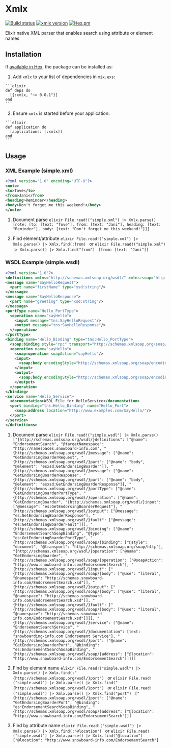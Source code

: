 # Xmlx

[![Build status](https://travis-ci.org/rodrigozc/xmlx.svg?branch=master)](https://travis-ci.org/rodrigozc/xmlx)
[![xmlx version](https://img.shields.io/hexpm/v/xmlx.svg)](https://hex.pm/packages/xmlx)
[![Hex.pm](https://img.shields.io/hexpm/dt/xmlx.svg)](https://hex.pm/packages/xmlx)

Elixir native XML parser that enables search using attribute or element names

## Installation

If [available in Hex](https://hex.pm/docs/publish), the package can be installed as:

  1. Add `xmlx` to your list of dependencies in `mix.exs`:

    ```elixir
    def deps do
      [{:xmlx, "~> 0.0.1"}]
    end
    ```

  2. Ensure `xmlx` is started before your application:

    ```elixir
    def application do
      [applications: [:xmlx]]
    end
    ```

## Usage

### XML Example (simple.xml)
  ```xml
<?xml version="1.0" encoding="UTF-8"?>
<note>
  <to>Tove</to>
  <from>Jani</from>
  <heading>Reminder</heading>
  <body>Don't forget me this weekend!</body>
</note>
  ```

  1. Document parse
    ```elixir
    File.read!("simple.xml") |> Xmlx.parse()
    ```
    ```
[note: [to: [text: "Tove"], from: [text: "Jani"], heading: [text: "Reminder"],
  body: [text: "Don't forget me this weekend!"]]]
    ```

  2. Find element/attribute
    ```elixir
    File.read!("simple.xml") |> Xmlx.parse() |> Xmlx.find(:from)
    ```
    or
    ```elixir
    File.read!("simple.xml") |> Xmlx.parse() |> Xmlx.find("from")
    ```
    ```
[from: [text: "Jani"]]
    ```

### WSDL Example (simple.wsdl)
  ```xml
<?xml version="1.0"?>
<definitions xmlns="http://schemas.xmlsoap.org/wsdl/" xmlns:soap="http://schemas.xmlsoap.org/wsdl/soap/" xmlns:tns="http://www.examples.com/wsdl/HelloService.wsdl" xmlns:xsd="http://www.w3.org/2001/XMLSchema" name="HelloService" targetNamespace="http://www.examples.com/wsdl/HelloService.wsdl">
  <message name="SayHelloRequest">
    <part name="firstName" type="xsd:string"/>
  </message>
  <message name="SayHelloResponse">
    <part name="greeting" type="xsd:string"/>
  </message>
  <portType name="Hello_PortType">
    <operation name="sayHello">
      <input message="tns:SayHelloRequest"/>
      <output message="tns:SayHelloResponse"/>
    </operation>
  </portType>
  <binding name="Hello_Binding" type="tns:Hello_PortType">
    <soap:binding style="rpc" transport="http://schemas.xmlsoap.org/soap/http"/>
    <operation name="sayHello">
      <soap:operation soapAction="sayHello"/>
      <input>
        <soap:body encodingStyle="http://schemas.xmlsoap.org/soap/encoding/" namespace="urn:examples:helloservice" use="encoded"/>
      </input>
      <output>
        <soap:body encodingStyle="http://schemas.xmlsoap.org/soap/encoding/" namespace="urn:examples:helloservice" use="encoded"/>
      </output>
    </operation>
  </binding>
  <service name="Hello_Service">
    <documentation>WSDL File for HelloService</documentation>
    <port binding="tns:Hello_Binding" name="Hello_Port">
      <soap:address location="http://www.examples.com/SayHello/"/>
    </port>
  </service>
</definitions>
  ```

  1. Document parse
    ```elixir
    File.read!("simple.wsdl") |> Xmlx.parse()
    ```
    ```
["{http://schemas.xmlsoap.org/wsdl/}definitions": ["@name": "EndorsementSearch",
  "@targetNamespace": "http://namespaces.snowboard-info.com",
  "{http://schemas.xmlsoap.org/wsdl/}message": ["@name": "GetEndorsingBoarderRequest",
   "{http://schemas.xmlsoap.org/wsdl/}part": ["@name": "body",
    "@element": "esxsd:GetEndorsingBoarder"]],
  "{http://schemas.xmlsoap.org/wsdl/}message": ["@name": "GetEndorsingBoarderResponse",
   "{http://schemas.xmlsoap.org/wsdl/}part": ["@name": "body",
    "@element": "esxsd:GetEndorsingBoarderResponse"]],
  "{http://schemas.xmlsoap.org/wsdl/}portType": ["@name": "GetEndorsingBoarderPortType",
   "{http://schemas.xmlsoap.org/wsdl/}operation": ["@name": "GetEndorsingBoarder",
    "{http://schemas.xmlsoap.org/wsdl/}input": ["@message": "es:GetEndorsingBoarderRequest"],
    "{http://schemas.xmlsoap.org/wsdl/}output": ["@message": "es:GetEndorsingBoarderResponse"],
    "{http://schemas.xmlsoap.org/wsdl/}fault": ["@message": "es:GetEndorsingBoarderFault"]]],
  "{http://schemas.xmlsoap.org/wsdl/}binding": ["@name": "EndorsementSearchSoapBinding",
   "@type": "es:GetEndorsingBoarderPortType",
   "{http://schemas.xmlsoap.org/wsdl/soap/}binding": ["@style": "document",
    "@transport": "http://schemas.xmlsoap.org/soap/http"],
   "{http://schemas.xmlsoap.org/wsdl/}operation": ["@name": "GetEndorsingBoarder",
    "{http://schemas.xmlsoap.org/wsdl/soap/}operation": ["@soapAction": "http://www.snowboard-info.com/EndorsementSearch"],
    "{http://schemas.xmlsoap.org/wsdl/}input": ["{http://schemas.xmlsoap.org/wsdl/soap/}body": ["@use": "literal",
      "@namespace": "http://schemas.snowboard-info.com/EndorsementSearch.xsd"]],
    "{http://schemas.xmlsoap.org/wsdl/}output": ["{http://schemas.xmlsoap.org/wsdl/soap/}body": ["@use": "literal",
      "@namespace": "http://schemas.snowboard-info.com/EndorsementSearch.xsd"]],
    "{http://schemas.xmlsoap.org/wsdl/}fault": ["{http://schemas.xmlsoap.org/wsdl/soap/}body": ["@use": "literal",
      "@namespace": "http://schemas.snowboard-info.com/EndorsementSearch.xsd"]]]],
  "{http://schemas.xmlsoap.org/wsdl/}service": ["@name": "EndorsementSearchService",
   "{http://schemas.xmlsoap.org/wsdl/}documentation": [text: "snowboarding-info.com Endorsement Service"],
   "{http://schemas.xmlsoap.org/wsdl/}port": ["@name": "GetEndorsingBoarderPort",
    "@binding": "es:EndorsementSearchSoapBinding",
    "{http://schemas.xmlsoap.org/wsdl/soap/}address": ["@location": "http://www.snowboard-info.com/EndorsementSearch"]]]]]
    ```

  2. Find by element name
    ```elixir
    File.read!("simple.wsdl") |> Xmlx.parse() |> Xmlx.find(:"{http://schemas.xmlsoap.org/wsdl/}port")
    ```
    or
    ```elixir
    File.read!("simple.wsdl") |> Xmlx.parse() |> Xmlx.find("{http://schemas.xmlsoap.org/wsdl/}port")
    ```
    or
    ```elixir
    File.read!("simple.wsdl") |> Xmlx.parse() |> Xmlx.find("port")
    ```
    ```
["{http://schemas.xmlsoap.org/wsdl/}port": ["@name": "GetEndorsingBoarderPort",
  "@binding": "es:EndorsementSearchSoapBinding",
  "{http://schemas.xmlsoap.org/wsdl/soap/}address": ["@location": "http://www.snowboard-info.com/EndorsementSearch"]]]
    ```

  3. Find by attribute name
    ```elixir
    File.read!("simple.wsdl") |> Xmlx.parse() |> Xmlx.find(:"@location")
    ```
    or
    ```elixir
    File.read!("simple.wsdl") |> Xmlx.parse() |> Xmlx.find("@location")
    ```
    ```
["@location": "http://www.snowboard-info.com/EndorsementSearch"]
    ```
